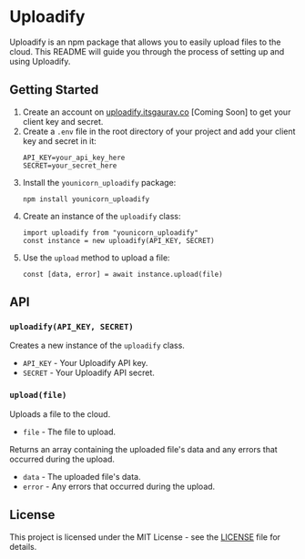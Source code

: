 # Uploadify

Uploadify is an npm package that allows you to easily upload files to the cloud. This README will guide you through the process of setting up and using Uploadify.

## Getting Started

1. Create an account on [uploadify.itsgaurav.co](https://uploadify.itsgaurav.co/) [Coming Soon] to get your client key and secret.
2. Create a `.env` file in the root directory of your project and add your client key and secret in it:
    ```
    API_KEY=your_api_key_here
    SECRET=your_secret_here
    ```
3. Install the `younicorn_uploadify` package:
    ```
    npm install younicorn_uploadify

    ```
4. Create an instance of the `uploadify` class:
    ```
    import uploadify from "younicorn_uploadify"
    const instance = new uploadify(API_KEY, SECRET)
    ```
5. Use the `upload` method to upload a file:
    ```
    const [data, error] = await instance.upload(file)
    ```

## API

### `uploadify(API_KEY, SECRET)`

Creates a new instance of the `uploadify` class.

- `API_KEY` - Your Uploadify API key.
- `SECRET` - Your Uploadify API secret.

### `upload(file)`

Uploads a file to the cloud.

- `file` - The file to upload.

Returns an array containing the uploaded file's data and any errors that occurred during the upload.

- `data` - The uploaded file's data.
- `error` - Any errors that occurred during the upload.

## License

This project is licensed under the MIT License - see the [LICENSE](LICENSE) file for details.
